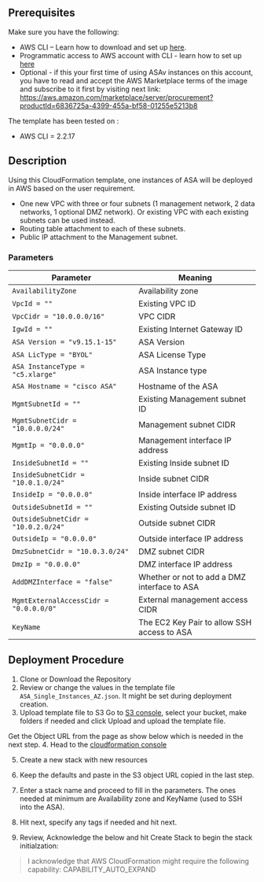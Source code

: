 
## Prerequisites

Make sure you have the following:

- AWS CLI – Learn how to download and set up [here](https://docs.aws.amazon.com/cli/latest/userguide/cli-chap-install.html).
- Programmatic access to AWS account with CLI - learn how to set up [here](https://docs.aws.amazon.com/cli/latest/userguide/cli-chap-configure.html)
- Optional - if this your first time of using ASAv instances on this account, you have to read and accept the AWS Marketplace terms of the image and subscribe to it first by visiting next link:
https://aws.amazon.com/marketplace/server/procurement?productId=6836725a-4399-455a-bf58-01255e5213b8

The template has been tested on :

- AWS CLI = 2.2.17

## Description

Using this CloudFormation template, one instances of ASA will be deployed in AWS based on the user requirement.

- One new VPC with three or four subnets (1 management network, 2 data networks, 1 optional DMZ network). Or existing VPC with each existing subnets can be used instead.
- Routing table attachment to each of these subnets.
- Public IP attachment to the Management subnet.

### Parameters

| Parameter | Meaning |
| --- | --- |
| `AvailabilityZone` | Availability zone |
| `VpcId = ""` | Existing VPC ID |
| `VpcCidr = "10.0.0.0/16"` | VPC CIDR |
| `IgwId = ""` | Existing Internet Gateway ID |
| `ASA Version = "v9.15.1-15"` | ASA Version |
| `ASA LicType = "BYOL"` | ASA License Type |
| `ASA InstanceType = "c5.xlarge"` | ASA Instance type |
| `ASA Hostname = "cisco ASA"` | Hostname of the ASA |
| `MgmtSubnetId = ""` | Existing Management subnet ID |
| `MgmtSubnetCidr = "10.0.0.0/24"` | Management subnet CIDR |
| `MgmtIp = "0.0.0.0"` | Management interface IP address |
| `InsideSubnetId = ""` | Existing Inside subnet ID |
| `InsideSubnetCidr = "10.0.1.0/24"` | Inside subnet CIDR |
| `InsideIp = "0.0.0.0"` | Inside interface IP address |
| `OutsideSubnetId = ""` | Existing Outside subnet ID |
| `OutsideSubnetCidr = "10.0.2.0/24"` | Outside subnet CIDR |
| `OutsideIp = "0.0.0.0"` | Outside interface IP address |
| `DmzSubnetCidr = "10.0.3.0/24"` | DMZ subnet CIDR |
| `DmzIp = "0.0.0.0"` | DMZ interface IP address |
| `AddDMZInterface = "false"` | Whether or not to add a DMZ interface to ASA |
| `MgmtExternalAccessCidr = "0.0.0.0/0"` | External management access CIDR |
| `KeyName` | The EC2 Key Pair to allow SSH access to ASA |

## Deployment Procedure

1. Clone or Download the Repository
2. Review or change the values in the template file `ASA_Single_Instances_AZ.json`. It might be set during deployment creation.
3. Upload template file to S3
  Go to [S3 console](https://s3.console.aws.amazon.com/s3/home), select your bucket, make folders if needed and click Upload and upload the template file.

  Get the Object URL from the page as show below which is needed in the next step.
4. Head to the [cloudformation console](https://console.aws.amazon.com/cloudformation/home)

5. Create a new stack with new resources

6. Keep the defaults and paste in the S3 object URL copied in the last step.

7. Enter a stack name and proceed to fill in the parameters. The ones needed at minimum are Availability zone and KeyName (used to SSH into the ASA).

8. Hit next, specify any tags if needed and hit next.

9. Review, Acknowledge the below and hit Create Stack to begin the stack initialzation:

>I acknowledge that AWS CloudFormation might require the following capability: CAPABILITY_AUTO_EXPAND
